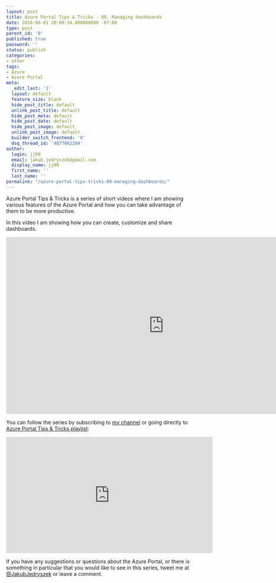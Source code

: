 ```yaml
---
layout: post
title: Azure Portal Tips & Tricks - 09. Managing dashboards
date: 2016-06-01 20:09:34.000000000 -07:00
type: post
parent_id: '0'
published: true
password: ''
status: publish
categories:
- other
tags:
- Azure
- Azure Portal
meta:
  _edit_last: '1'
  layout: default
  feature_size: blank
  hide_post_title: default
  unlink_post_title: default
  hide_post_meta: default
  hide_post_date: default
  hide_post_image: default
  unlink_post_image: default
  builder_switch_frontend: '0'
  dsq_thread_id: '4877062204'
author:
  login: jj09
  email: jakub.jedryszek@gmail.com
  display_name: jj09
  first_name: ''
  last_name: ''
permalink: "/azure-portal-tips-tricks-09-managing-dashboards/"
---
```

<p>Azure Portal Tips &amp; Tricks is a series of short videos where I am showing various features of the Azure Portal and how you can take advantage of them to be more productive.</p>
<p>In this video I am showing how you can create, customize and share dashboards.</p>
<p><iframe width="854" height="480" src="https://www.youtube.com/embed/GPqMo6mDnmw" frameborder="0" allowfullscreen></iframe></p>
<p>You can follow the series by subscribing to <a href="http://youtube.com/JakubJedryszek">my channel</a> or going directly to <a href="https://www.youtube.com/playlist?list=PLFuGXEPUdlxLwxsfkvpdvAGInsLDfgvvC">Azure Portal Tips &amp; Tricks playlist</a>:</p>
<p><iframe src="https://www.youtube.com/embed/videoseries?list=PLFuGXEPUdlxLwxsfkvpdvAGInsLDfgvvC" width="560" height="315" frameborder="0" allowfullscreen="allowfullscreen"></iframe></p>
<p>If you have any suggestions or questions about the Azure Portal, or there is something in particular that you would like to see in this series, tweet me at <a href="https://twitter.com/realJacobJed">@JakubJedryszek</a> or leave a comment.</p>
